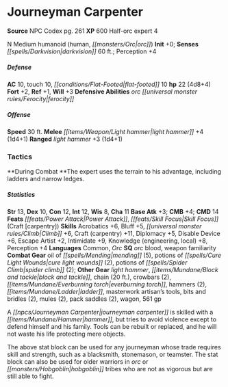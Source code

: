 ﻿---
cssclass: [monsters]
title1: Journeyman Carpenter
title2: Journeyman Carpenter
CR: 2
sources:
- name: NPC Codex
  page: 261
  link: http://paizo.com/products/btpy8v3a?Pathfinder-Roleplaying-Game-NPC-Codex
XP: 600
race: Half-orc
classes:
- expert 4
alignment: N
size: Medium
type: humanoid
subtypes:
- human
- orc
initiative:
  bonus: 0
senses:
  darkvision: 60
AC:
  AC: 10
  touch: 10
  flat_footed: 10
HP:
  HP: 22
  long: 4d8+4
saves:
  fort: 2
  ref: 1
  will: 3
defensive_abilities:
- orc ferocity
speeds:
  base: 30
attacks:
  melee:
  - - text: light hammer +4 (1d4+1)
      entries:
      - - damage: 1d4+1
      attack: light hammer
      bonus:
      - 4
  ranged:
  - - text: light hammer +3 (1d4+1)
      entries:
      - - damage: 1d4+1
      attack: light hammer
      bonus:
      - 3
tactics:
  During Combat: The expert uses the terrain to his advantage, including ladders and
    narrow ledges.
ability_scores:
  STR: 13
  DEX: 10
  CON: 12
  INT: 12
  WIS: 8
  CHA: 11
BAB: 3
CMB: 4
CMD: 14
feats:
- name: Power Attack
- name: Skill Focus (Craft [carpentry])
skills:
  Acrobatics: 6
  Bluff: 5
  Climb: 6
  Craft (carpentry): 11
  Diplomacy: 5
  Disable Device: 6
  Escape Artist: 2
  Intimidate: 9
  Knowledge (engineering): 8
  Knowledge (local): 8
  Perception: 4
languages:
- Common
- Orc
special_qualities:
- orc blood
- weapon familiarity
gear:
  combat:
  - oil of mending (5)
  - potions of cure light wounds (2)
  - potions of spider climb (2)
  other:
  - light hammer
  - block and tackle
  - chain (20 ft.)
  - crowbars (2)
  - everburning torch
  - hammers (2)
  - ladder
  - masterwork artisan's tools
  - bits and bridles (2)
  - mules (2)
  - pack saddles (2)
  - wagon
  - 561 gp
desc_long: |-
  A journeyman carpenter is skilled with a hammer, but tries to avoid violence except to defend himself and his family. Tools can be rebuilt or replaced, and he will not waste his life protecting mere objects.

  The above stat block can be used for any journeyman whose trade requires skill and strength, such as a blacksmith, stonemason, or teamster. The stat block can also be used for older warriors in orc or hobgoblin tribes who are not as vigorous but are still able to fight.

---

# Journeyman Carpenter

**Source** NPC Codex pg. 261
**XP** 600
Half-orc expert 4

N Medium humanoid (human, _[[monsters/Orc|orc]]_)
**Init** +0; **Senses** _[[spells/Darkvision|darkvision]]_ 60 ft.; Perception +4

##### Defense

**AC** 10, touch 10, _[[conditions/Flat-Footed|flat-footed]]_ 10
**hp** 22 (4d8+4)
**Fort** +2, **Ref** +1, **Will** +3
**Defensive Abilities** _orc_ _[[universal monster rules/Ferocity|ferocity]]_

##### Offense
**Speed** 30 ft.
**Melee** _[[items/Weapon/Light hammer|light hammer]]_ +4 (1d4+1)
**Ranged** _light hammer_ +3 (1d4+1)

### Tactics

**During Combat **The expert uses the terrain to his advantage, including ladders and narrow ledges.

##### Statistics
**Str** 13, **Dex** 10, **Con** 12, **Int** 12, **Wis** 8, **Cha** 11
**Base Atk** +3; **CMB** +4; **CMD** 14
**Feats** _[[feats/Power Attack|Power Attack]]_, _[[feats/Skill Focus|Skill Focus]]_ (Craft [carpentry])
**Skills** Acrobatics +6, Bluff +5, _[[universal monster rules/Climb|Climb]]_ +6, Craft (carpentry) +11, Diplomacy +5, Disable Device +6, Escape Artist +2, Intimidate +9, Knowledge (engineering, local) +8, Perception +4
**Languages** Common, _Orc_
**SQ** _orc_ blood, weapon familiarity
**Combat Gear** oil of _[[spells/Mending|mending]]_ (5), potions of _[[spells/Cure Light Wounds|cure light wounds]]_ (2), potions of _[[spells/Spider Climb|spider climb]]_ (2); **Other Gear** _light hammer_, _[[items/Mundane/Block and tackle|block and tackle]]_, chain (20 ft.), crowbars (2), _[[items/Mundane/Everburning torch|everburning torch]]_, hammers (2), _[[items/Mundane/Ladder|ladder]]_, masterwork artisan’s tools, bits and bridles (2), mules (2), pack saddles (2), wagon, 561 gp

A _[[npcs/Journeyman Carpenter|journeyman carpenter]]_ is skilled with a _[[items/Mundane/Hammer|hammer]]_, but tries to avoid violence except to defend himself and his family. Tools can be rebuilt or replaced, and he will not waste his life protecting mere objects.

The above stat block can be used for any journeyman whose trade requires skill and strength, such as a blacksmith, stonemason, or teamster. The stat block can also be used for older warriors in _orc_ or _[[monsters/Hobgoblin|hobgoblin]]_ tribes who are not as vigorous but are still able to fight.